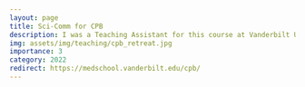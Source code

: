 ```yaml
---
layout: page
title: Sci-Comm for CPB
description: I was a Teaching Assistant for this course at Vanderbilt University.
img: assets/img/teaching/cpb_retreat.jpg
importance: 3
category: 2022
redirect: https://medschool.vanderbilt.edu/cpb/
---
```

